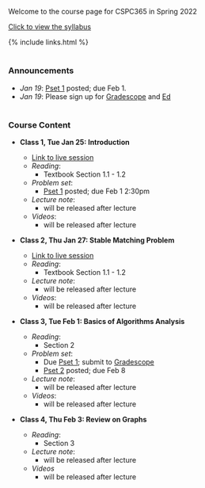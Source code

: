   
Welcome to the course page for CSPC365 in Spring 2022

[Click to view the syllabus]() 

{% include links.html %}

<h1></h1>

### Announcements
  
* *Jan 19*: [Pset 1](/psets) posted; due Feb 1.
* *Jan 19*: Please sign up for [Gradescope]() and [Ed]()

<h1></h1>

### Course Content

* **Class 1, Tue Jan 25: Introduction**
  * [Link to live session](https://yale.zoom.us/my/wibisono)
  * *Reading*: 
    * Textbook Section 1.1 - 1.2
  * *Problem set*: 
    * [Pset 1](/psets) posted; due Feb 1 2:30pm
  * *Lecture note*:
    * will be released after lecture
  * *Videos*:
    * will be released after lecture
  
  
* **Class 2, Thu Jan 27: Stable Matching Problem**
  * [Link to live session](https://yale.zoom.us/my/wibisono)
  * *Reading*: 
    * Textbook Section 1.1 - 1.2
  * *Lecture note*:
    * will be released after lecture
  * *Videos*:
    * will be released after lecture


* **Class 3, Tue Feb 1: Basics of Algorithms Analysis**
  * *Reading*: 
    * Section 2
  * *Problem set*: 
    * Due [Pset 1](/psets); submit to [Gradescope]()
    * [Pset 2](/psets) posted; due Feb 8
  * *Lecture note*:
    * will be released after lecture
  * *Videos*:
    * will be released after lecture
 
 
 * **Class 4, Thu Feb 3: Review on Graphs**
   * *Reading*: 
     * Section 3
   * *Lecture note*:
     * will be released after lecture
   * *Videos*
     * will be released after lecture




